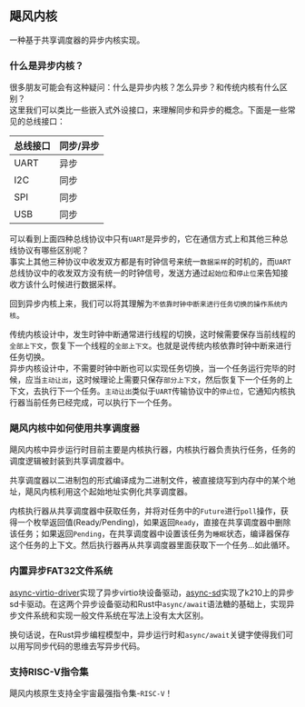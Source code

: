 ## 飓风内核
一种基于共享调度器的异步内核实现。

### 什么是异步内核？
很多朋友可能会有这种疑问：什么是异步内核？怎么异步？和传统内核有什么区别？  
这里我们可以类比一些嵌入式外设接口，来理解同步和异步的概念。下面是一些常见的总线接口：

|总线接口|同步/异步|
|---|---|
|UART|异步|
|I2C|同步|
|SPI|同步|
|USB|同步|

可以看到上面四种总线协议中只有`UART`是异步的，它在通信方式上和其他三种总线协议有哪些区别呢？  
事实上其他三种协议中收发双方都是有时钟信号来统一`数据采样`的时机的，而`UART`总线协议中的收发双方没有统一的时钟信号，发送方通过`起始位`和`停止位`来告知接收方该什么时候进行数据采样。

回到异步内核上来，我们可以将其理解为`不依靠时钟中断来进行任务切换的操作系统内核`。

传统内核设计中，发生时钟中断通常进行线程的切换，这时候需要保存当前线程的`全部上下文`，恢复下一个线程的`全部上下文`。也就是说传统内核依靠时钟中断来进行任务切换。  
异步内核设计中，不需要时钟中断也可以实现任务切换，当一个任务运行完毕的时候，应当`主动让出`，这时候理论上需要只保存`部分上下文`，然后恢复下一个任务的上下文，去执行下一个任务。`主动让出`类似于`UART`传输协议中的`停止位`，它通知内核执行器当前任务已经完成，可以执行下一个任务。

### 飓风内核中如何使用共享调度器
飓风内核中异步运行时目前主要是内核执行器，内核执行器负责执行任务，任务的调度逻辑被封装到共享调度器中。

共享调度器以二进制包的形式编译成为二进制文件，被直接烧写到内存中的某个地址，飓风内核利用这个起始地址实例化共享调度器。

内核执行器从共享调度器中获取任务，并将对任务中的`Future`进行`poll`操作，获得一个枚举返回值(Ready/Pending)，如果返回`Ready`，直接在共享调度器中删除该任务；如果返回`Pending`，在共享调度器中设置该任务为`睡眠`状态，编译器保存这个任务的上下文。然后执行器再从共享调度器里面获取下一个任务...如此循环。

### 内置异步FAT32文件系统
[async-virtio-driver](../async-virtio-driver)实现了异步virtio块设备驱动，[async-sd](../async-sd)实现了k210上的异步sd卡驱动。在这两个异步设备驱动和Rust中`async/await`语法糖的基础上，实现异步文件系统和实现一般文件系统在写法上没有太大区别。

换句话说，在Rust异步编程模型中，异步运行时和`async/await`关键字使得我们可以用写同步代码的思维去写异步代码。

### 支持**RISC-V**指令集
飓风内核原生支持全宇宙最强指令集-`RISC-V`！